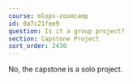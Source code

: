 ```yaml
---
course: mlops-zoomcamp
id: 0a7c21fee9
question: Is it a group project?
section: Capstone Project
sort_order: 2430
---
```


No, the capstone is a solo project.

